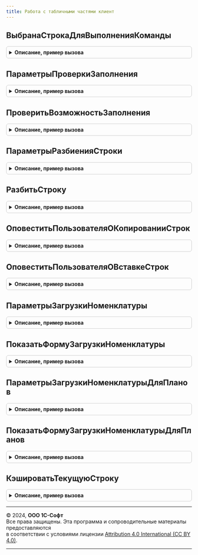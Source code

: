 ```yaml
---
title: Работа с табличными частями клиент
---
```



## ВыбранаСтрокаДляВыполненияКоманды
<details style="margin: 1em 0; padding: 0.5em; border: 1px solid #ccc; border-radius: 6px;">

<summary style="font-weight: bold; cursor: pointer;">Описание, пример вызова</summary>

```bsl

// Проверяет наличие выделенной строки, необходимой для выполнения команды. Выводит сообщение в случае ее отсутствия.
//
// Параметры:
//  ТаблицаФормы - ТаблицаФормы - элемент формы, содержащий табличную часть.
//
// Возвращаемое значение:
//  Булево - Истина - выполнение команды возможно; Ложь - в противном случае.
//
Функция ВыбранаСтрокаДляВыполненияКоманды(ТаблицаФормы) Экспорт
```

Пример вызова
```bsl
Результат = РаботаСТабличнымиЧастямиКлиент.ВыбранаСтрокаДляВыполненияКоманды(ТаблицаФормы) 
```
</details>

## ПараметрыПроверкиЗаполнения
<details style="margin: 1em 0; padding: 0.5em; border: 1px solid #ccc; border-radius: 6px;">

<summary style="font-weight: bold; cursor: pointer;">Описание, пример вызова</summary>

```bsl

// Функция-конструктор параметров проверки возможности заполнения табличной части.
//
// Возвращаемое значение:
//  Структура:
//     * ТабличнаяЧасть - ДанныеФормыКоллекция - табличная часть, которую необходимо проверить на незаполненность,
//          в случае если табличная часть заполнена, после подтверждения пользователя, происходит её очистка.
//     * ЗаголовокТабличнойЧасти - Строка - имя проверяемой табличной части, которое будет показано в сообщениях проверки
//     * ПроверятьРаспроведенность - Булево - указывает необходимость проверки непроведенности документа,
//          в случае если документ проведен, после подтверждения пользователя, происходит отмена его проведения.
//     * ПроверяемыеРеквизиты - Структура - реквизиты объекта, для которых необходимо выполнить проверку заполнения,
//          где Ключ - имя реквизита, а Значение - его заголовок.
//
Функция ПараметрыПроверкиЗаполнения() Экспорт
```

Пример вызова
```bsl
Результат = РаботаСТабличнымиЧастямиКлиент.ПараметрыПроверкиЗаполнения() 
```
</details>

## ПроверитьВозможностьЗаполнения
<details style="margin: 1em 0; padding: 0.5em; border: 1px solid #ccc; border-radius: 6px;">

<summary style="font-weight: bold; cursor: pointer;">Описание, пример вызова</summary>

```bsl

// Проверяет возможность заполнения табличной части объекта.
//
// Параметры:
//  Форма - ФормаКлиентскогоПриложения - форма объекта
//  ОповещениеПослеПроверки - ОписаниеОповещения - описание процедуры, которая будет вызвана, если заполнение возможно
//      со следующими параметрами:
//          Результат - Булево - всегда Истина
//          ДополнительныеПараметры - Произвольный - параметры, заданные в ОповещениеПослеПроверки при создании.
//  ПараметрыПроверкиЗаполнения - Структура - (см. РаботаСТабличнымиЧастямиКлиент.ПараметрыПроверкиЗаполнения).
//
Процедура ПроверитьВозможностьЗаполнения(Форма, ОповещениеПослеПроверки, ПараметрыПроверкиЗаполнения) Экспорт
```

Пример вызова
```bsl
РаботаСТабличнымиЧастямиКлиент.ПроверитьВозможностьЗаполнения(Форма, ОповещениеПослеПроверки, ПараметрыПроверкиЗаполнения) 
```
</details>

## ПараметрыРазбиенияСтроки
<details style="margin: 1em 0; padding: 0.5em; border: 1px solid #ccc; border-radius: 6px;">

<summary style="font-weight: bold; cursor: pointer;">Описание, пример вызова</summary>

```bsl

// Функция-конструктор дополнительных параметров разбиения строки.
//
// Возвращаемое значение:
//  Структура:
//     * ИмяПоляКоличество - Строка - имя поля, по которому будет происходить разбиение
//     * Заголовок - Строка - заголовок формы ввода числа
//     * РазрешитьНулевоеКоличество - Булево - признак, что в исходной и конечной строке может быть 0
//     * Количество - Неопределено, Число - количество, которое будет отображено в форме редактирования числа;
//          если Неопределенно - будет показано количество, взятое из исходной строки.
//     * МаксимальноДопустимоеЗначение - Число - верхний предел указания количества.
//
Функция ПараметрыРазбиенияСтроки() Экспорт
```

Пример вызова
```bsl
Результат = РаботаСТабличнымиЧастямиКлиент.ПараметрыРазбиенияСтроки() 
```
</details>

## РазбитьСтроку
<details style="margin: 1em 0; padding: 0.5em; border: 1px solid #ccc; border-radius: 6px;">

<summary style="font-weight: bold; cursor: pointer;">Описание, пример вызова</summary>

```bsl

// Разбивает выделенную строку на две по введенному количеству.
//
// Параметры:
//  ТабличнаяЧасть - ДанныеФормыКоллекция - табличная часть, в которой необходимо разбить выделенную строку
//  ТаблицаФормы - ТаблицаФормы - элемент формы, содержащий табличную часть
//  ОповещениеПослеРазбиения - ОписаниеОповещения - описание процедуры, вызов которой будет произведен после разбиения,
//      с передачей значения результата разбиения: ДанныеФормыЭлементКоллекции - новая строка полученная разбиением;
//      Неопределено - разбиение не проводилось.
//  ПараметрыРазбиенияСтроки - Структура - (см. РаботаСТабличнымиЧастямиКлиент.ПараметрыРазбиенияСтроки).
//
Процедура РазбитьСтроку(ТабличнаяЧасть, ТаблицаФормы, ОповещениеПослеРазбиения = Неопределено, ПараметрыРазбиенияСтроки = Неопределено) Экспорт
```

Пример вызова
```bsl
РаботаСТабличнымиЧастямиКлиент.РазбитьСтроку(ТабличнаяЧасть, ТаблицаФормы, ОповещениеПослеРазбиения, ПараметрыРазбиенияСтроки);
```
</details>

## ОповеститьПользователяОКопированииСтрок
<details style="margin: 1em 0; padding: 0.5em; border: 1px solid #ccc; border-radius: 6px;">

<summary style="font-weight: bold; cursor: pointer;">Описание, пример вызова</summary>

```bsl

// Показывает окно оповещения о количестве скопированных строк.
// Оповещает другие формы о событии копирования строк в буфер обмена.
//
// Параметры:
//  КоличествоСтрок - Число - количество скопированных строк из табличной части.
//
Процедура ОповеститьПользователяОКопированииСтрок(КоличествоСтрок) Экспорт
```

Пример вызова
```bsl
РаботаСТабличнымиЧастямиКлиент.ОповеститьПользователяОКопированииСтрок(КоличествоСтрок) 
```
</details>

## ОповеститьПользователяОВставкеСтрок
<details style="margin: 1em 0; padding: 0.5em; border: 1px solid #ccc; border-radius: 6px;">

<summary style="font-weight: bold; cursor: pointer;">Описание, пример вызова</summary>

```bsl

// Показывает окно оповещения о количестве вставленных строк.
//
// Параметры:
//  КоличествоСтрок - Число - количество вставленных строк в табличную часть.
//
Процедура ОповеститьПользователяОВставкеСтрок(КоличествоСтрок) Экспорт
```

Пример вызова
```bsl
РаботаСТабличнымиЧастямиКлиент.ОповеститьПользователяОВставкеСтрок(КоличествоСтрок) 
```
</details>

## ПараметрыЗагрузкиНоменклатуры
<details style="margin: 1em 0; padding: 0.5em; border: 1px solid #ccc; border-radius: 6px;">

<summary style="font-weight: bold; cursor: pointer;">Описание, пример вызова</summary>

```bsl

// Функция-конструктор параметров формы загрузки номенклатуры из внешних источников.
//
// Возвращаемое значение:
//  Структура:
//     * Заголовок - Строка - заголовок формы загрузки номенклатуры
//     * ДопПояснениеПриЗагрузке - Строка - дополнительное пояснение, выводимое на форме при загрузке номенклатуры
//     * ПараметрыОтбора - Структура - задает условия фильтрации загружаемой номенклатуры,
//          где Ключ - имя реквизита номенклатуры, а Значение - искомое значение;
//          также через ключ СегментНоменклатуры доступен отбор по сегменту номенклатуры.
//     * ПроверятьЗаполнениеХарактеристик - Булево - указывает необходимость проверки заполнения характеристик
//     * ЗаполнятьНоменклатуруПартнера - СправочникСсылка.Партнеры - при указании поставщика, определяет возможность
//          для загружаемой номенклатуры заполнить сопоставленную с ней номенклатуру поставщика.
//
//     * ЗагружатьКоличество - Булево - определяет возможность загрузки количества единиц
//     * ЗагружатьЦены - Булево - определяет возможность загрузки цен
//     * ЗагружатьСуммы - Булево - определяет возможность загрузки сумм
//     * ЗагружатьГТД - Булево - определяет возможность загрузки номеров ГТД
//
//     * ЗагружатьЗапасы - Булево - определяет возможность загрузки минимального и максимального запаса
//     * ЗагружатьСкидки - Булево - определяет возможность загрузки ручных скидок
//     * ЗагружатьУпаковочныеЛисты - Булево - определяет возможность загрузки упаковочных листов
//
//     * ПересчитыватьСуммы - Булево - указывает необходимость пересчета сумм загружаемой номенклатуры
//     * ЦенаВключаетНДС - Булево - признак включения НДС в цену и сумму загружаемой номенклатуры
//     * Организация - СправочникСсылка.Организации - определяет заполнение ставок НДС
//     * НалогообложениеНДС - ПеречислениеСсылка.ТипыНалогообложенияНДС - определяет заполнение ставки НДС
//     * ДатаЗаполнения - Дата - указывает дату, на которую происходит заполнение ставки НДС
//     * ЭтоВозвратнаяТара - Булево - указывает, является ли загружаемая тара возвратной
//
//     * ПараметрыЦенКомплектующих - Структура - описание параметров заполнения цен для комплектующих набора:
//        ** Дата - Дата - дата получения цен
//        ** Валюта - СправочникСсылка.Валюты - валюта цен
//        ** Соглашение - СправочникСсылка.СоглашенияСКлиентами - соглашение, в рамках которого необходимо получить цены;
//              не заполняется, если необходимо заполнить цены по виду цен.
//        ** ВидЦены - СправочникСсылка.ВидыЦен - вид цены, определяющий алгоритм расчета цен;
//              не заполняется, если необходимо заполнить цены по соглашению.
//
Функция ПараметрыЗагрузкиНоменклатуры() Экспорт
```

Пример вызова
```bsl
Результат = РаботаСТабличнымиЧастямиКлиент.ПараметрыЗагрузкиНоменклатуры() 
```
</details>

## ПоказатьФормуЗагрузкиНоменклатуры
<details style="margin: 1em 0; padding: 0.5em; border: 1px solid #ccc; border-radius: 6px;">

<summary style="font-weight: bold; cursor: pointer;">Описание, пример вызова</summary>

```bsl

// Открывает форму загрузки номенклатуры из внешнего источника.
//
// Параметры:
//  ПараметрыЗагрузки - см. ПараметрыЗагрузкиНоменклатуры
//  ОповещениеОЗагрузке - ОписаниеОповещения - описание процедуры, вызов которой будет произведен после загрузки,
//      с передачей значения результата загрузки: Строка - адрес во временном хранилище; Неопределено - загрузка не проводилась.
//
Процедура ПоказатьФормуЗагрузкиНоменклатуры(ПараметрыЗагрузки, ОповещениеОЗагрузке) Экспорт
```

Пример вызова
```bsl
РаботаСТабличнымиЧастямиКлиент.ПоказатьФормуЗагрузкиНоменклатуры(ПараметрыЗагрузки, ОповещениеОЗагрузке) 
```
</details>

## ПараметрыЗагрузкиНоменклатурыДляПланов
<details style="margin: 1em 0; padding: 0.5em; border: 1px solid #ccc; border-radius: 6px;">

<summary style="font-weight: bold; cursor: pointer;">Описание, пример вызова</summary>

```bsl

// Функция-конструктор параметров формы загрузки номенклатуры из внешних источников для планов.
//
// Возвращаемое значение:
//  Структура:
//     * Заголовок - Строка - заголовок формы загрузки номенклатуры
//     * ПараметрыОтбора - Структура - задает условия фильтрации загружаемой номенклатуры, где Ключ - имя реквизита номенклатуры, а Значение - искомое значение:
//       ** ТипНоменклатуры - Массив из ПеречислениеСсылка.ТипыНоменклатуры -
//
//     * ВидПлана - СправочникСсылка.ВидыПланов - настройка заполнения плана
//     * ПланироватьПоСумме - Булево - признак планирования по ценам и суммам
//     * КроссТаблица - Булево - признак формирования плана в кросс-таблице
//
//     * АдресТаблицыПериодов - Строка - адрес во временном хранилище таблицы периодов
//     * АдресТаблицыТоваров - Строка - адрес во временном хранилище таблицы товаров
//
//     * Партнер - СправочникСсылка.Партнеры - партнер участвующий в хозяйственных операциях с предприятием по плану
//     * Подразделение - СправочникСсылка.СтруктураПредприятия - подразделение по которому формируется план.
//
Функция ПараметрыЗагрузкиНоменклатурыДляПланов() Экспорт
```

Пример вызова
```bsl
Результат = РаботаСТабличнымиЧастямиКлиент.ПараметрыЗагрузкиНоменклатурыДляПланов() 
```
</details>

## ПоказатьФормуЗагрузкиНоменклатурыДляПланов
<details style="margin: 1em 0; padding: 0.5em; border: 1px solid #ccc; border-radius: 6px;">

<summary style="font-weight: bold; cursor: pointer;">Описание, пример вызова</summary>

```bsl

// Открывает форму загрузки номенклатуры из внешнего источника.
//
// Параметры:
//  ПараметрыЗагрузки - см. ПараметрыЗагрузкиНоменклатурыДляПланов
//  ОповещениеОЗагрузке - ОписаниеОповещения - описание процедуры, вызов которой будет произведен после загрузки,
//      с передачей значения результата загрузки: Строка - адрес во временном хранилище; Неопределено - загрузка не проводилась.
//
Процедура ПоказатьФормуЗагрузкиНоменклатурыДляПланов(ПараметрыЗагрузки, ОповещениеОЗагрузке) Экспорт
```

Пример вызова
```bsl
РаботаСТабличнымиЧастямиКлиент.ПоказатьФормуЗагрузкиНоменклатурыДляПланов(ПараметрыЗагрузки, ОповещениеОЗагрузке) 
```
</details>

## КэшироватьТекущуюСтроку
<details style="margin: 1em 0; padding: 0.5em; border: 1px solid #ccc; border-radius: 6px;">

<summary style="font-weight: bold; cursor: pointer;">Описание, пример вызова</summary>

```bsl

// Сохраняет в кэше на форме текущую строку указанной таблицы.
// Перед использованием необходим разовый вызов РаботаСТабличнымиЧастями.ИнициализироватьКэшСтрок().
//
// Параметры:
//  ТаблицаФормы - ТаблицаФормы - элемент формы, содержащий табличную часть.
//  Форма - ФормаКлиентскогоПриложения - форма объекта метаданных.
//
Процедура КэшироватьТекущуюСтроку(ТаблицаФормы, Форма) Экспорт
```

Пример вызова
```bsl
РаботаСТабличнымиЧастямиКлиент.КэшироватьТекущуюСтроку(ТаблицаФормы, Форма) 
```
</details>

---

© 2024, **ООО 1С-Софт**  
Все права защищены. Эта программа и сопроводительные материалы предоставляются  
в соответствии с условиями лицензии [Attribution 4.0 International (CC BY 4.0)](https://creativecommons.org/licenses/by/4.0/legalcode).

---
